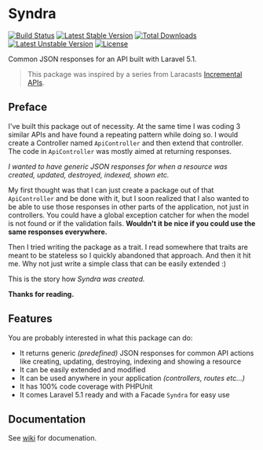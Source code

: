 # Syndra

[![Build Status](https://travis-ci.org/laravelista/Syndra.svg?branch=1.0.0)](https://travis-ci.org/laravelista/Syndra) [![Latest Stable Version](https://poser.pugx.org/laravelista/syndra/v/stable)](https://packagist.org/packages/laravelista/syndra) [![Total Downloads](https://poser.pugx.org/laravelista/syndra/downloads)](https://packagist.org/packages/laravelista/syndra) [![Latest Unstable Version](https://poser.pugx.org/laravelista/syndra/v/unstable)](https://packagist.org/packages/laravelista/syndra) [![License](https://poser.pugx.org/laravelista/syndra/license)](https://packagist.org/packages/laravelista/syndra)

Common JSON responses for an API built with Laravel 5.1.

> This package was inspired by a series from Laracasts [Incremental APIs](https://laracasts.com/series/incremental-api-development).

## Preface

I've built this package out of necessity. At the same time I was coding 3 similar APIs and have found a repeating pattern while doing so. I would create a Controller named `ApiController` and then extend that controller. The code in `ApiController` was mostly aimed at returning responses.
 
*I wanted to have generic JSON responses for when a resource was created, updated, destroyed, indexed, shown etc.*
 
My first thought was that I can just create a package out of that `ApiController` and be done with it, but I soon realized that I also wanted to be able to use those responses in other parts of the application, not just in controllers. You could have a global exception catcher for when the model is not found or if the validation fails. **Wouldn't  it  be nice if you could use the same responses everywhere.**
 
Then I tried writing the package as a trait. I read somewhere that traits are meant  to be stateless so I quickly abandoned that approach. And then it hit me. Why not just write a simple class that can be  easily extended :) 

This is the story how *Syndra was created.*  
 
**Thanks for reading.**
 
## Features
 
You are probably interested in what this package can do:
 
 - It returns generic *(predefined)* JSON responses for common API actions like creating, updating, destroying, indexing and showing a resource
 - It can be easily extended and modified
 - It can be used anywhere in your application *(controllers, routes etc...)*
 - It has 100% code coverage with PHPUnit
 - It comes Laravel 5.1 ready and with a Facade `Syndra` for easy use

## Documentation

See [wiki](https://github.com/laravelista/Syndra/wiki) for documenation.